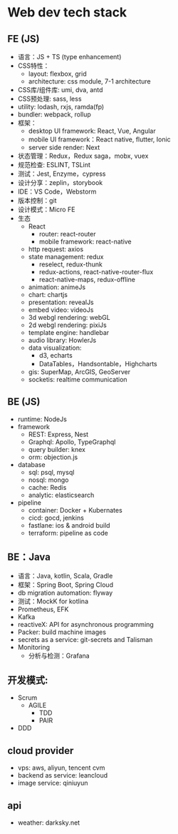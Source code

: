 # Web dev tech stack

## FE (JS)
- 语言：JS + TS (type enhancement)
- CSS特性：
  - layout: flexbox, grid
  - architecture: css module, 7-1 architecture
- CSS库/组件库: umi, dva, antd
- CSS预处理: sass, less
- utility: lodash, rxjs, ramda(fp)
- bundler: webpack, rollup
- 框架：
  - desktop UI framework: React, Vue, Angular
  - mobile UI framework：React native, flutter, Ionic
  - server side render: Next
- 状态管理：Redux，Redux saga，mobx, vuex
- 规范检查: ESLINT, TSLint
- 测试：Jest, Enzyme，cypress
- 设计分享：zeplin，storybook
- IDE：VS Code，Webstorm
- 版本控制：git
- 设计模式：Micro FE	
- 生态
  - React
    - router: react-router
    - mobile framework: react-native
  - http request: axios 
  - state management: redux
    - reselect, redux-thunk
    - redux-actions, react-native-router-flux
    - react-native-maps, redux-offline
  - animation: animeJs
  - chart: chartjs
  - presentation: revealJs
  - embed video: videoJs
  - 3d webgl rendering: webGL
  - 2d webgl rendering: pixiJs
  - template engine: handlebar
  - audio library: HowlerJs
  - data visualization: 
    - d3, echarts
    - DataTables，Handsontable，Highcharts
  - gis: SuperMap, ArcGIS, GeoServer
  - socketis: realtime communication

## BE (JS) 
- runtime: NodeJs
- framework
  - REST: Express, Nest
  - Graphql: Apollo, TypeGraphql
  - query builder: knex
  - orm: objection.js
- database
  - sql: psql, mysql
  - nosql: mongo
  - cache: Redis
  - analytic: elasticsearch
- pipeline
  - container: Docker + Kubernates
  - cicd: gocd, jenkins
  - fastlane: ios & android build
  - terraform: pipeline as code

## BE：Java
- 语言：Java, kotlin, Scala, Gradle
- 框架：Spring Boot, Spring Cloud
- db migration automation: flyway
- 测试：MockK for kotlina
- Prometheus, EFK
- Kafka
- reactiveX: API for asynchronous programming
- Packer: build machine images
- secrets as a service: git-secrets and Talisman
- Monitoring
  - 分析与检测：Grafana

## 开发模式: 
- Scrum
  - AGILE
    - TDD
    - PAIR
- DDD

## cloud provider
- vps: aws, aliyun, tencent cvm
- backend as service: leancloud
- image service: qiniuyun

## api 
- weather: darksky.net